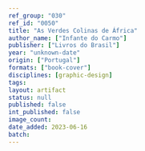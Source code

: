 ```yaml
---
ref_group: "030"
ref_id: "0050"
title: "As Verdes Colinas de África"
author_name: ["Infante do Carmo"]
publisher: ["Livros do Brasil"]
year: "unknown-date"
origin: ["Portugal"]
formats: ["book-cover"]
disciplines: [graphic-design]
tags:
layout: artifact
status: null
published: false
int_published: false
image_count:
date_added: 2023-06-16
batch:
---
```

